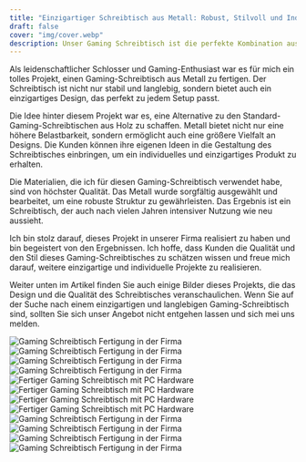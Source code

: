 ```yaml
---
title: "Einzigartiger Schreibtisch aus Metall: Robust, Stilvoll und Individuell"
draft: false
cover: "img/cover.webp"
description: Unser Gaming Schreibtisch ist die perfekte Kombination aus Funktionalität und Ästhetik"
---
```


Als leidenschaftlicher Schlosser und Gaming-Enthusiast war es für mich ein tolles Projekt, einen Gaming-Schreibtisch aus Metall zu fertigen. Der Schreibtisch ist nicht nur stabil und langlebig, sondern bietet auch ein einzigartiges Design, das perfekt zu jedem Setup passt.

Die Idee hinter diesem Projekt war es, eine Alternative zu den Standard-Gaming-Schreibtischen aus Holz zu schaffen. Metall bietet nicht nur eine höhere Belastbarkeit, sondern ermöglicht auch eine größere Vielfalt an Designs. Die Kunden können ihre eigenen Ideen in die Gestaltung des Schreibtisches einbringen, um ein individuelles und einzigartiges Produkt zu erhalten.

Die Materialien, die ich für diesen Gaming-Schreibtisch verwendet habe, sind von höchster Qualität. Das Metall wurde sorgfältig ausgewählt und bearbeitet, um eine robuste Struktur zu gewährleisten. Das Ergebnis ist ein Schreibtisch, der auch nach vielen Jahren intensiver Nutzung wie neu aussieht.

Ich bin stolz darauf, dieses Projekt in unserer Firma realisiert zu haben und bin begeistert von den Ergebnissen. Ich hoffe, dass Kunden die Qualität und den Stil dieses Gaming-Schreibtisches zu schätzen wissen und freue mich darauf, weitere einzigartige und individuelle Projekte zu realisieren.

Weiter unten im Artikel finden Sie auch einige Bilder dieses Projekts, die das Design und die Qualität des Schreibtisches veranschaulichen. Wenn Sie auf der Suche nach einem einzigartigen und langlebigen Gaming-Schreibtisch sind, sollten Sie sich unser Angebot nicht entgehen lassen und sich mei uns melden.

<div class="image-gallery">
    <img loading="lazy" src="./img/steimer gaming schreibtisch (1).webp" alt="Gaming Schreibtisch Fertigung in der Firma"/>
    <img loading="lazy" src="./img/steimer gaming schreibtisch (2).webp" alt="Gaming Schreibtisch Fertigung in der Firma"/>
    <img loading="lazy" src="./img/steimer gaming schreibtisch (3).webp" alt="Gaming Schreibtisch Fertigung in der Firma"/>
    <img loading="lazy" src="./img/steimer gaming schreibtisch (4).webp" alt="Gaming Schreibtisch Fertigung in der Firma"/>
    <img loading="lazy" src="./img/steimer gaming schreibtisch (5).webp" alt="Fertiger Gaming Schreibtisch mit PC Hardware"/>
    <img loading="lazy" src="./img/steimer gaming schreibtisch (6).webp" alt="Fertiger Gaming Schreibtisch mit PC Hardware"/>
    <img loading="lazy" src="./img/steimer gaming schreibtisch (7).webp" alt="Fertiger Gaming Schreibtisch mit PC Hardware"/>
    <img loading="lazy" src="./img/steimer gaming schreibtisch (8).webp" alt="Fertiger Gaming Schreibtisch mit PC Hardware"/>
    <img loading="lazy" src="./img/steimer gaming schreibtisch (9).webp" alt="Gaming Schreibtisch Fertigung in der Firma"/>
    <img loading="lazy" src="./img/steimer gaming schreibtisch (10).webp" alt="Gaming Schreibtisch Fertigung in der Firma"/>
    <img loading="lazy" src="./img/steimer gaming schreibtisch (11).webp" alt="Gaming Schreibtisch Fertigung in der Firma"/>
    <img loading="lazy" src="./img/steimer gaming schreibtisch (12).webp" alt="Gaming Schreibtisch Fertigung in der Firma"/>
</div>
